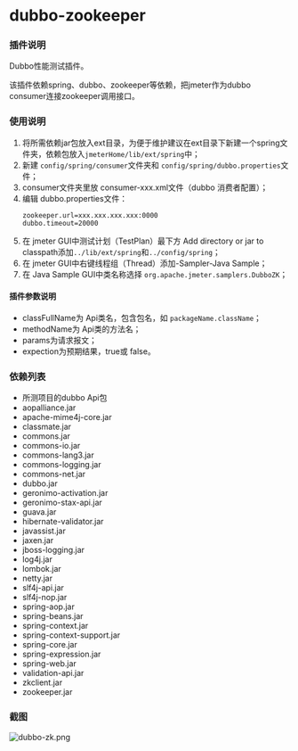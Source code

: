 # dubbo-zookeeper
### 插件说明
Dubbo性能测试插件。

该插件依赖spring、dubbo、zookeeper等依赖，把jmeter作为dubbo consumer连接zookeeper调用接口。

### 使用说明
1. 将所需依赖jar包放入ext目录，为便于维护建议在ext目录下新建一个spring文件夹，依赖包放入`jmeterHome/lib/ext/spring`中；
2. 新建 `config/spring/consumer`文件夹和 `config/spring/dubbo.properties`文件；
3. consumer文件夹里放 consumer-xxx.xml文件（dubbo 消费者配置）；
4. 编辑 dubbo.properties文件：
    ```
    zookeeper.url=xxx.xxx.xxx.xxx:0000 
    dubbo.timeout=20000
    ```
5. 在 jmeter GUI中测试计划（TestPlan）最下方 Add directory or jar to classpath添加`../lib/ext/spring`和`../config/spring`；
6. 在 jmeter GUI中右键线程组（Thread）添加-Sampler-Java Sample；
7. 在 Java Sample GUI中类名称选择 `org.apache.jmeter.samplers.DubboZK`；

#### 插件参数说明
- classFullName为 Api类名，包含包名，如 `packageName.className`；
- methodName为 Api类的方法名；
- params为请求报文；
- expection为预期结果，true或 false。

### 依赖列表
- 所测项目的dubbo Api包
- aopalliance.jar
- apache-mime4j-core.jar
- classmate.jar
- commons.jar
- commons-io.jar
- commons-lang3.jar
- commons-logging.jar
- commons-net.jar
- dubbo.jar
- geronimo-activation.jar
- geronimo-stax-api.jar
- guava.jar
- hibernate-validator.jar
- javassist.jar
- jaxen.jar
- jboss-logging.jar
- log4j.jar
- lombok.jar
- netty.jar
- slf4j-api.jar
- slf4j-nop.jar
- spring-aop.jar
- spring-beans.jar
- spring-context.jar
- spring-context-support.jar
- spring-core.jar
- spring-expression.jar
- spring-web.jar
- validation-api.jar
- zkclient.jar
- zookeeper.jar

### 截图
![dubbo-zk.png](https://i.loli.net/2019/02/20/5c6d087fdd397.png)
